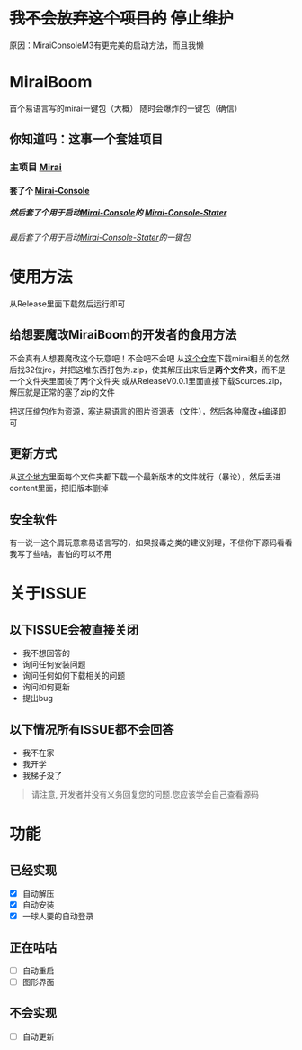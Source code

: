 # ~~我不会放弃这个项目的~~ 停止维护
原因：MiraiConsoleM3有更完美的启动方法，而且我懒

# MiraiBoom

首个易语言写的mirai一键包（大概）
随时会爆炸的一键包（确信）

## 你知道吗：这事一个套娃项目
 ### 主项目 [Mirai](https://github.com/mamoe/mirai)
 #### 套了个 [Mirai-Console](https://github.com/mamoe/mirai-console/)
 ##### 然后套了个用于启动[Mirai-Console](https://github.com/mamoe/mirai-console/)的 [Mirai-Console-Stater](https://github.com/Pai2Chen/mirai-console-starter)
 ###### 最后套了个用于启动[Mirai-Console-Stater](https://github.com/Pai2Chen/mirai-console-starter)的一键包

# 使用方法
从Release里面下载然后运行即可

## 给想要魔改MiraiBoom的开发者的食用方法
不会真有人想要魔改这个玩意吧！不会吧不会吧
从[这个仓库](https://github.com/MizunaNako/mirai-console-starter/tree/master/lib/)下载mirai相关的包然后找32位jre，并把这堆东西打包为.zip，使其解压出来后是**两个文件夹**，而不是一个文件夹里面装了两个文件夹
或从ReleaseV0.0.1里面直接下载Sources.zip，解压就是正常的塞了zip的文件

把这压缩包作为资源，塞进易语言的图片资源表（文件），然后各种魔改+编译即可

## 更新方式
从[这个地方](https://github.com/project-mirai/mirai-repo/tree/master/shadow/)里面每个文件夹都下载一个最新版本的文件就行（暴论），然后丢进content里面，把旧版本删掉

## 安全软件
有一说一这个屑玩意拿易语言写的，如果报毒之类的建议别理，不信你下源码看看我写了些啥，害怕的可以不用

# 关于ISSUE
## 以下ISSUE会被直接关闭
- 我不想回答的
- 询问任何安装问题
- 询问任何如何下载相关的问题
- 询问如何更新
- 提出bug

## 以下情况所有ISSUE都不会回答
- 我不在家
- 我开学
- 我梯子没了
>请注意, 开发者并没有义务回复您的问题.您应该学会自己查看源码

# 功能

## 已经实现
- [x] 自动解压
- [x] 自动安装
- [x] 一球人要的自动登录

## 正在咕咕
- [ ] 自动重启
- [ ] 图形界面

## 不会实现
- [ ] 自动更新
